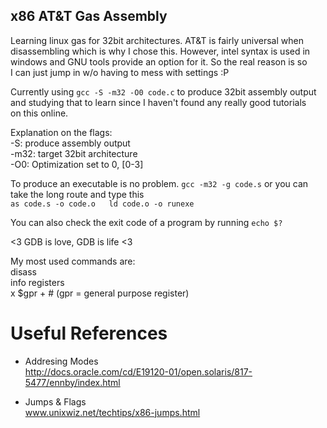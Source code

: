 x86 AT&T Gas Assembly
---------------------

Learning linux gas for 32bit architectures. AT&T is fairly universal when  
disassembling which is why I chose this. However, intel syntax is used in  
windows and GNU tools provide an option for it. So the real reason is so  
I can just jump in w/o having to mess with settings :P  
  
Currently using `gcc -S -m32 -O0 code.c` to produce 32bit assembly output  
and studying that to learn since I haven't found any really good tutorials  
on this online.  
  
Explanation on the flags:  
-S:   produce assembly output  
-m32: target 32bit architecture  
-O0:  Optimization set to 0, [0-3]  

To produce an executable is no problem. `gcc -m32 -g code.s` or you can  
take the long route and type this  
`
as code.s -o code.o  
ld code.o -o runexe
`
  
You can also check the exit code of a program by running `echo $?`  
  
<3 GDB is love, GDB is life  <3  
  
My most used commands are:  
disass  
info registers  
x $gpr + # (gpr = general purpose register)  
  
  
# Useful References #
- Addresing Modes  
http://docs.oracle.com/cd/E19120-01/open.solaris/817-5477/ennby/index.html  
  
- Jumps & Flags  
www.unixwiz.net/techtips/x86-jumps.html  

